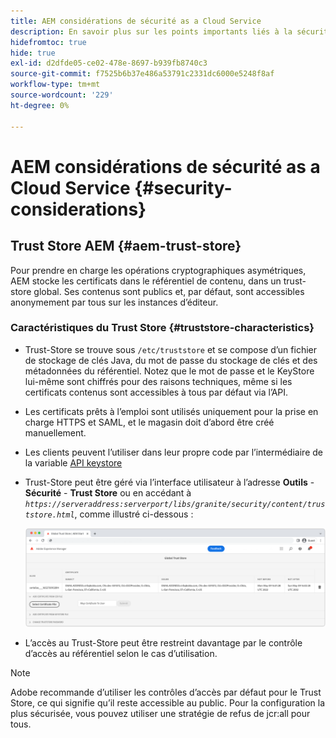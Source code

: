 ```yaml
---
title: AEM considérations de sécurité as a Cloud Service
description: En savoir plus sur les points importants liés à la sécurité lors de l’utilisation d’AEM as a Cloud Service
hidefromtoc: true
hide: true
exl-id: d2dfde05-ce02-478e-8697-b939fb8740c3
source-git-commit: f7525b6b37e486a53791c2331dc6000e5248f8af
workflow-type: tm+mt
source-wordcount: '229'
ht-degree: 0%

---
```


# AEM considérations de sécurité as a Cloud Service {#security-considerations}

## Trust Store AEM {#aem-trust-store}

Pour prendre en charge les opérations cryptographiques asymétriques, AEM stocke les certificats dans le référentiel de contenu, dans un trust-store global. Ses contenus sont publics et, par défaut, sont accessibles anonymement par tous sur les instances d’éditeur.

### Caractéristiques du Trust Store {#truststore-characteristics}

* Trust-Store se trouve sous `/etc/truststore` et se compose d’un fichier de stockage de clés Java, du mot de passe du stockage de clés et des métadonnées du référentiel. Notez que le mot de passe et le KeyStore lui-même sont chiffrés pour des raisons techniques, même si les certificats contenus sont accessibles à tous par défaut via l’API.
* Les certificats prêts à l’emploi sont utilisés uniquement pour la prise en charge HTTPS et SAML, et le magasin doit d’abord être créé manuellement.
* Les clients peuvent l’utiliser dans leur propre code par l’intermédiaire de la variable [API keystore](https://developer.adobe.com/experience-manager/reference-materials/6-5/javadoc/com/adobe/granite/keystore/KeyStoreService.html#getTrustStore-org.apache.sling.api.resource.ResourceResolver-)
* Trust-Store peut être géré via l’interface utilisateur à l’adresse **Outils** - **Sécurité** - **Trust Store** ou en accédant à *`https://serveraddress:serverport/libs/granite/security/content/truststore.html`*, comme illustré ci-dessous :

  ![Trust Store Management](/help/security/assets/global-trust-store-modified.png)

* L’accès au Trust-Store peut être restreint davantage par le contrôle d’accès au référentiel selon le cas d’utilisation.

>[!NOTE]
>
>Adobe recommande d’utiliser les contrôles d’accès par défaut pour le Trust Store, ce qui signifie qu’il reste accessible au public. Pour la configuration la plus sécurisée, vous pouvez utiliser une stratégie de refus de jcr:all pour tous.

<!--
Commenting out section for now as requested by Lars

## Anonymous Permission Hardening Package {#anonymous-permission-hardening-package}

For more information on the Anonymous Hardening Package, please see the [Security Checklist](https://experienceleague.adobe.com/docs/experience-manager-65/administering/security/security-checklist.html#anonymous-permission-hardening-package).
-->

